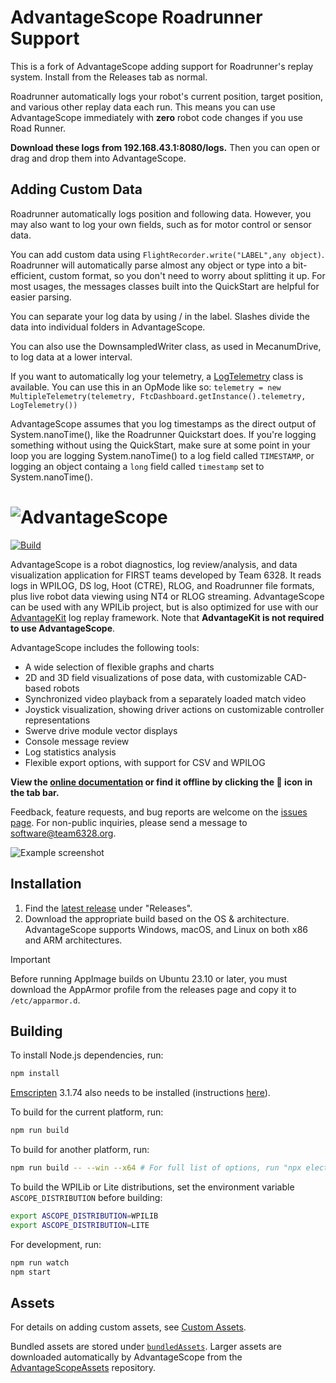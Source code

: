 # AdvantageScope Roadrunner Support

This is a fork of AdvantageScope adding support for Roadrunner's replay system. Install from the Releases tab as normal.

Roadrunner automatically logs your robot's current position, target position, and various other replay data each run.
This means you can use AdvantageScope immediately with **zero** robot code changes if you use Road Runner.

**Download these logs from 192.168.43.1:8080/logs.**
Then you can open or drag and drop them into AdvantageScope.

## Adding Custom Data

Roadrunner automatically logs position and following data.
However, you may also want to log your own fields, such as for motor control or sensor data.

You can add custom data using `FlightRecorder.write("LABEL",any object)`.
Roadrunner will automatically parse almost any object or type into a bit-efficient, custom format,
so you don't need to worry about splitting it up.
For most usages, the messages classes built into the QuickStart are helpful for easier parsing.

You can separate your log data by using / in the label.
Slashes divide the data into individual folders in AdvantageScope.

You can also use the DownsampledWriter class, as used in MecanumDrive, to log data at a lower interval.

If you want to automatically log your telemetry, a [LogTelemetry](https://github.com/jdhs-ftc/2024/blob/master/TeamCode/src/main/java/org/firstinspires/ftc/teamcode/helpers/LogTelemetry.kt) class is available.
You can use this in an OpMode like so: `telemetry = new MultipleTelemetry(telemetry, FtcDashboard.getInstance().telemetry, LogTelemetry())`

AdvantageScope assumes that you log timestamps as the direct output of System.nanoTime(), like the Roadrunner Quickstart does.
If you're logging something without using the QuickStart, make sure at some point in your loop you are logging System.nanoTime() to a log field called `TIMESTAMP`, or logging an object containg a `long` field called `timestamp` set to System.nanoTime().

# ![AdvantageScope](/docs/docs/img/banner.png)

[![Build](https://github.com/Mechanical-Advantage/AdvantageScope/actions/workflows/build.yml/badge.svg?branch=main)](https://github.com/Mechanical-Advantage/AdvantageScope/actions/workflows/build.yml)

AdvantageScope is a robot diagnostics, log review/analysis, and data visualization application for FIRST teams developed by Team 6328. It reads logs in WPILOG, DS log, Hoot (CTRE), RLOG, and Roadrunner file formats, plus live robot data viewing using NT4 or RLOG streaming. AdvantageScope can be used with any WPILib project, but is also optimized for use with our [AdvantageKit](https://docs.advantagekit.org) log replay framework. Note that **AdvantageKit is not required to use AdvantageScope**.

AdvantageScope includes the following tools:

- A wide selection of flexible graphs and charts
- 2D and 3D field visualizations of pose data, with customizable CAD-based robots
- Synchronized video playback from a separately loaded match video
- Joystick visualization, showing driver actions on customizable controller representations
- Swerve drive module vector displays
- Console message review
- Log statistics analysis
- Flexible export options, with support for CSV and WPILOG

**View the [online documentation](https://docs.advantagescope.org) or find it offline by clicking the 📖 icon in the tab bar.**

Feedback, feature requests, and bug reports are welcome on the [issues page](https://github.com/Mechanical-Advantage/AdvantageScope/issues). For non-public inquiries, please send a message to software@team6328.org.

![Example screenshot](/docs/docs/img/screenshot-light.png)

## Installation

1. Find the [latest release](https://github.com/Mechanical-Advantage/AdvantageScope/releases/latest) under "Releases".
2. Download the appropriate build based on the OS & architecture. AdvantageScope supports Windows, macOS, and Linux on both x86 and ARM architectures.

> [!IMPORTANT]
> Before running AppImage builds on Ubuntu 23.10 or later, you must download the AppArmor profile from the releases page and copy it to `/etc/apparmor.d`.

## Building

To install Node.js dependencies, run:

```bash
npm install
```

[Emscripten](https://emscripten.org) 3.1.74 also needs to be installed (instructions [here](https://emscripten.org/docs/getting_started/downloads.html)).

To build for the current platform, run:

```bash
npm run build
```

To build for another platform, run:

```bash
npm run build -- --win --x64 # For full list of options, run "npx electron-builder help"
```

To build the WPILib or Lite distributions, set the environment variable `ASCOPE_DISTRIBUTION` before building:

```bash
export ASCOPE_DISTRIBUTION=WPILIB
export ASCOPE_DISTRIBUTION=LITE
```

For development, run:

```bash
npm run watch
npm start
```

## Assets

For details on adding custom assets, see [Custom Assets](https://docs.advantagescope.org/more-features/custom-assets).

Bundled assets are stored under [`bundledAssets`](/bundledAssets/). Larger assets are downloaded automatically by AdvantageScope from the [AdvantageScopeAssets](https://github.com/Mechanical-Advantage/AdvantageScopeAssets/releases) repository.
